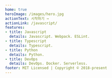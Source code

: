```yaml
---
home: true
heroImage: /images/hero.jpg
actionText: 시작하기 →
actionLink: /javascript/
features:
- title: Javascript
  details: Javascript. Webpack. ESLint.
- title: Typescript
  details: Typescript.
- title: Python
  details: Python.
- title: DevOps
  details: DevOps. Docker. Serverless.
footer: MIT Licensed | Copyright © 2018-present
---
```

